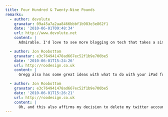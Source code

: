 ```yaml
---
title: Four Hundred & Twenty-Nine Pounds
remarks:
  - author: devolute
    gravatar: 09a45a7a2aa8466bbbf1b983e3e862f1
    date: '2010-06-01T09:48:34'
    url: http://www.devolute.net
    content: |
      Admirable. I'd love to see more blogging on tech that takes a simliar slant.

  - author: Jon Roobottom
    gravatar: e3c764941478ad667ec52f1b9e700be5
    date: '2010-06-01T15:24:26'
    url: http://roodesign.co.uk
    content: |
      Gregg also has some great ideas with what to do with your iPad fund. I'm spending my fund on printing for my wedding.

  - author: Jon Roobottom
    gravatar: e3c764941478ad667ec52f1b9e700be5
    date: '2010-06-01T15:26:21'
    url: http://roodesign.co.uk
    content: |
      Oh, and this also affirms my decision to delete my twitter account.
---
```

